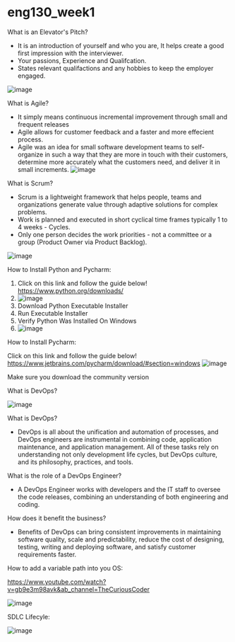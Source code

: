 # eng130_week1

What is an Elevator's Pitch?
- It is an introduction of yourself and who you are, It helps create a good first impression with the interviewer.
- Your passions, Experience and Qualifcation.
- States relevant qualifactions and any hobbies to keep the employer engaged.

![image](https://user-images.githubusercontent.com/115165899/194832271-78f0eed8-cf77-4b4e-b246-ab20dc4514c6.png)


What is Agile?
- It simply means continuous incremental improvement through small and frequent releases
- Agile allows for customer feedback and a faster and more effecient process.
- Agile was an idea for small software development teams to self-organize in such a way that they are more in touch with their customers, determine more accurately what   the customers need, and deliver it in small increments.
![image](https://user-images.githubusercontent.com/115165899/194588089-c52663c9-dadb-4348-be91-bfc19ec06392.png)


What is Scrum?
- Scrum is a lightweight framework that helps people, teams and organizations generate value through adaptive solutions for complex problems.
- Work is planned and executed in short cyclical time frames typically 1 to 4 weeks - Cycles.
- Only one person decides the work priorities - not a committee or a group (Product Owner via Product Backlog).

![image](https://user-images.githubusercontent.com/115165899/194584576-f53b93f8-ed5d-4011-86fb-744b5a390acb.png)

How to Install Python and Pycharm:

1) Click on this link and follow the guide below! https://www.python.org/downloads/
2) ![image](https://user-images.githubusercontent.com/115165899/194593753-c69cfe14-1f47-4a0d-b3e1-550aefecbe0f.png)
3) Download Python Executable Installer
4) Run Executable Installer
5) Verify Python Was Installed On Windows
6) ![image](https://user-images.githubusercontent.com/115165899/194594397-22951ccc-65a0-4ffc-96d3-c89a348ff85d.png)

How to Install Pycharm:

Click on this link and follow the guide below! https://www.jetbrains.com/pycharm/download/#section=windows
![image](https://user-images.githubusercontent.com/115165899/194598206-186917d2-d558-4c0b-a5c9-3a4bef7bbca7.png)


Make sure you download the community version


What is DevOps?

![image](https://user-images.githubusercontent.com/115165899/194603594-a52f8bc8-5050-4c21-96f6-a602ed256654.png)

What is DevOps?
- DevOps is all about the unification and automation of processes, and DevOps engineers are instrumental in combining code, application maintenance, and application management. All of these tasks rely on understanding not only development life cycles, but DevOps culture, and its philosophy, practices, and tools.

What is the role of a DevOps Engineer?
- A DevOps Engineer works with developers and the IT staff to oversee the code releases, combining an understanding of both engineering and coding.

How does it benefit the business?

- Benefits of DevOps can bring consistent improvements in maintaining software quality, scale and predictability, reduce the cost of designing, testing, writing and  deploying software, and satisfy customer requirements faster.

How to add a variable path into you OS:

https://www.youtube.com/watch?v=gb9e3m98avk&ab_channel=TheCuriousCoder

![image](https://user-images.githubusercontent.com/115165899/194612516-f0b2194c-ebe8-4312-9108-b4b36276561f.png)

SDLC Lifecyle:

![image](https://user-images.githubusercontent.com/115165899/194612766-9671f142-bad8-44bd-a26d-6afdd4b88cbc.png)



